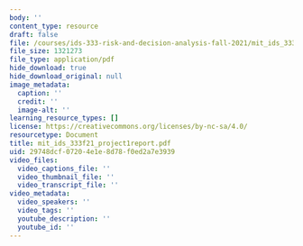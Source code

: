 ```yaml
---
body: ''
content_type: resource
draft: false
file: /courses/ids-333-risk-and-decision-analysis-fall-2021/mit_ids_333f21_project1report.pdf
file_size: 1321273
file_type: application/pdf
hide_download: true
hide_download_original: null
image_metadata:
  caption: ''
  credit: ''
  image-alt: ''
learning_resource_types: []
license: https://creativecommons.org/licenses/by-nc-sa/4.0/
resourcetype: Document
title: mit_ids_333f21_project1report.pdf
uid: 29748dcf-0720-4e1e-8d78-f0ed2a7e3939
video_files:
  video_captions_file: ''
  video_thumbnail_file: ''
  video_transcript_file: ''
video_metadata:
  video_speakers: ''
  video_tags: ''
  youtube_description: ''
  youtube_id: ''
---
```


